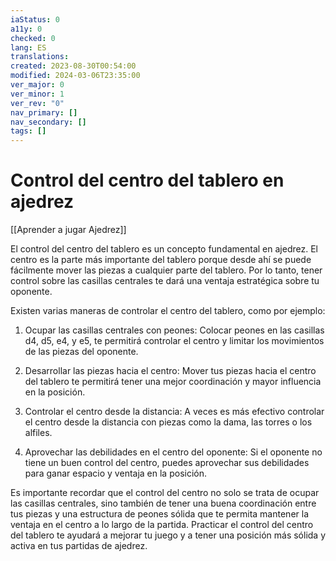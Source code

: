 ```yaml
---
iaStatus: 0
a11y: 0
checked: 0
lang: ES
translations: 
created: 2023-08-30T00:54:00
modified: 2024-03-06T23:35:00
ver_major: 0
ver_minor: 1
ver_rev: "0"
nav_primary: []
nav_secondary: []
tags: []
---
```

# Control del centro del tablero en ajedrez

[[Aprender a jugar Ajedrez]]

El control del centro del tablero es un concepto fundamental en ajedrez. El centro es la parte más importante del tablero porque desde ahí se puede fácilmente mover las piezas a cualquier parte del tablero. Por lo tanto, tener control sobre las casillas centrales te dará una ventaja estratégica sobre tu oponente.

Existen varias maneras de controlar el centro del tablero, como por ejemplo:

1. Ocupar las casillas centrales con peones: Colocar peones en las casillas d4, d5, e4, y e5, te permitirá controlar el centro y limitar los movimientos de las piezas del oponente.

2. Desarrollar las piezas hacia el centro: Mover tus piezas hacia el centro del tablero te permitirá tener una mejor coordinación y mayor influencia en la posición.

3. Controlar el centro desde la distancia: A veces es más efectivo controlar el centro desde la distancia con piezas como la dama, las torres o los alfiles.

4. Aprovechar las debilidades en el centro del oponente: Si el oponente no tiene un buen control del centro, puedes aprovechar sus debilidades para ganar espacio y ventaja en la posición.

Es importante recordar que el control del centro no solo se trata de ocupar las casillas centrales, sino también de tener una buena coordinación entre tus piezas y una estructura de peones sólida que te permita mantener la ventaja en el centro a lo largo de la partida. Practicar el control del centro del tablero te ayudará a mejorar tu juego y a tener una posición más sólida y activa en tus partidas de ajedrez.
